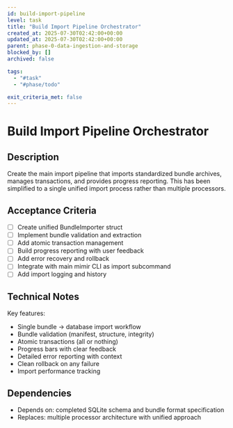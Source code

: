 ```yaml
---
id: build-import-pipeline
level: task
title: "Build Import Pipeline Orchestrator"
created_at: 2025-07-30T02:42:00+00:00
updated_at: 2025-07-30T02:42:00+00:00
parent: phase-0-data-ingestion-and-storage
blocked_by: []
archived: false

tags:
  - "#task"
  - "#phase/todo"

exit_criteria_met: false
---
```


# Build Import Pipeline Orchestrator

## Description

Create the main import pipeline that imports standardized bundle archives, manages transactions, and provides progress reporting. This has been simplified to a single unified import process rather than multiple processors.

## Acceptance Criteria

- [ ] Create unified BundleImporter struct
- [ ] Implement bundle validation and extraction
- [ ] Add atomic transaction management
- [ ] Build progress reporting with user feedback
- [ ] Add error recovery and rollback
- [ ] Integrate with main mimir CLI as import subcommand
- [ ] Add import logging and history

## Technical Notes

Key features:
- Single bundle → database import workflow
- Bundle validation (manifest, structure, integrity)
- Atomic transactions (all or nothing)
- Progress bars with clear feedback
- Detailed error reporting with context
- Clean rollback on any failure
- Import performance tracking

## Dependencies

- Depends on: completed SQLite schema and bundle format specification
- Replaces: multiple processor architecture with unified approach